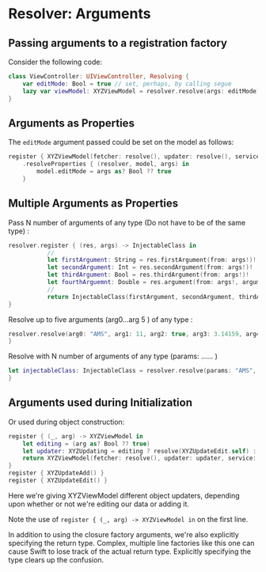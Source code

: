 #  Resolver: Arguments

## Passing arguments to a registration factory

Consider the following code:

```swift
class ViewController: UIViewController, Resolving {
    var editMode: Bool = true // set, perhaps, by calling segue
    lazy var viewModel: XYZViewModel = resolver.resolve(args: editMode)
}
```

## Arguments as Properties

The `editMode` argument passed could be set on the model as follows:

```swift
register { XYZViewModel(fetcher: resolve(), updater: resolve(), service: resolve()) }
    .resolveProperties { (resolver, model, args) in
        model.editMode = args as? Bool ?? true
    }
```
## Multiple Arguments as Properties

Pass N number of arguments of any type (Do not have to be of the same type) : 

```swift
resolver.register { (res, args) -> InjectableClass in
           //
           let firstArgument: String = res.firstArgument(from: args!)!
           let secondArgument: Int = res.secondArgument(from: args!)!
           let thirdArgument: Bool = res.thirdArgument(from: args!)!
           let fourthArguemnt: Double = res.argument(from: args!, argumentNo: 3)!
           //
           return InjectableClass(firstArgument, secondArgument, thirdArgument, fourthArguemnt)
}
```

Resolve up to five arguments (arg0...arg 5 ) of any type :

```swift
resolver.resolve(arg0: "AMS", arg1: 11, arg2: true, arg3: 3.14159, arg4: Any, arg5: 123)
}
```

Resolve with N number of arguments of any type (params: ...... )

```swift
let injectableClass: InjectableClass = resolver.resolve(params: "AMS", 11, true, 3.14159)
}
```

## Arguments used during Initialization

Or used during object construction:

```swift
register { (_, arg) -> XYZViewModel in
    let editing = (arg as? Bool ?? true)
    let updater: XYZUpdating = editing ? resolve(XYZUpdateEdit.self) : resolve(XYZUpdateAdd.self)
    return XYZViewModel(fetcher: resolve(), updater: updater, service: resolve())
}
register { XYZUpdateAdd() }
register { XYZUpdateEdit() }
```

Here we're giving XYZViewModel different object updaters, depending upon whether or not we're editing our data or adding it.

Note the use of `register { (_, arg) -> XYZViewModel in` on the first line.

In addition to using the closure factory arguments, we're also explicitly specifying the return type. Complex, multiple line factories like this one can cause Swift to lose track of the actual return type. Explicitly specifying the type clears up the confusion.
